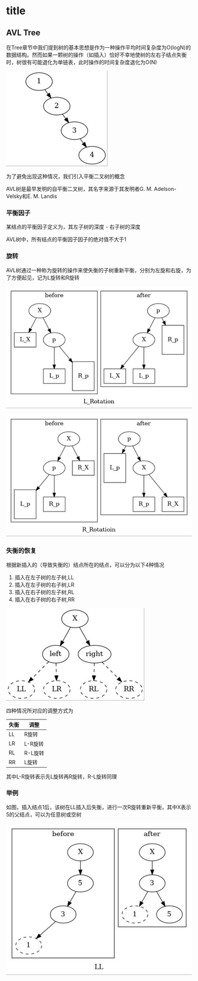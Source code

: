 ---
---
# title

## AVL Tree

在Tree章节中我们提到树的基本思想是作为一种操作平均时间复杂度为O(logN)的数据结构。然而如果一颗树的操作（如插入）恰好不幸地使树的左右子结点失衡时，树很有可能退化为单链表，此时操作的时间复杂度退化为O(N)

![树的退化](img/devolution.dot.jpg)

为了避免出现这种情况，我们引入平衡二叉树的概念

AVL树是最早发明的自平衡二叉树，其名字来源于其发明者G. M. Adelson-Velsky和E. M. Landis

### 平衡因子

某结点的平衡因子定义为，其左子树的深度 - 右子树的深度

AVL树中，所有结点的平衡因子因子的绝对值不大于1

### 旋转

AVL树通过一种称为旋转的操作来使失衡的子树重新平衡，分别为左旋和右旋，为了方便起见，记为L旋转和R旋转

![L旋转](img/L-rot.dot.jpg)

![R旋转](img/R-rot.dot.jpg)

### 失衡的恢复
根据新插入的（导致失衡的）结点所在的结点，可以分为以下4种情况

1. 插入在左子树的左子树,LL
2. 插入在左子树的右子树,LR
3. 插入在右子树的左子树,RL
4. 插入在右子树的右子树,RR

![](img/insertion.dot.jpg)

四种情况所对应的调整方式为

|失衡|调整|
|--|--|
|LL|R旋转|
|LR|L-R旋转|
|RL|R-L旋转|
|RR|L旋转|

其中L-R旋转表示先L旋转再R旋转，R-L旋转同理

### 举例

如图，插入结点1后，该树在LL插入后失衡，进行一次R旋转重新平衡，其中X表示5的父结点，可以为任意树或空树

![](img/LL.dot.jpg)